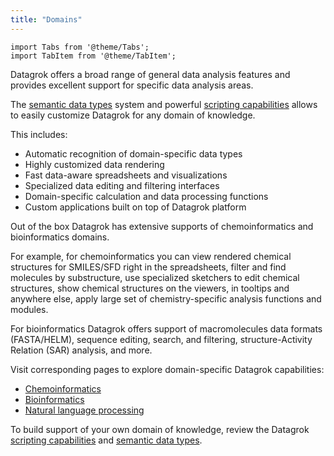 ```yaml
---
title: "Domains"
---
```


```mdx-code-block
import Tabs from '@theme/Tabs';
import TabItem from '@theme/TabItem';
```

Datagrok offers a broad range of general data analysis features
and provides excellent support for specific data analysis areas.

The [semantic data types](../../../catalog/semantic-types.md) system
and powerful [scripting capabilities](../../../compute/compute.md)
allows to easily customize Datagrok for any domain of knowledge.

This includes:

* Automatic recognition of domain-specific data types
* Highly customized data rendering
* Fast data-aware spreadsheets and visualizations
* Specialized data editing and filtering interfaces
* Domain-specific calculation and data processing functions
* Custom applications built on top of Datagrok platform

Out of the box Datagrok has extensive supports of chemoinformatics
and bioinformatics domains.

For example, for chemoinformatics you can
view rendered chemical structures for SMILES/SFD right in the spreadsheets,
filter and find molecules by substructure,
use specialized sketchers to edit chemical structures,
show chemical structures on the viewers, in tooltips and anywhere else,
apply large set of chemistry-specific analysis functions and modules.

For bioinformatics Datagrok offers
support of macromolecules data formats (FASTA/HELM),
sequence editing, search, and filtering,
structure-Activity Relation (SAR) analysis,
and more.

Visit corresponding pages to explore domain-specific Datagrok capabilities:

* [Chemoinformatics](chem/chem.md)
* [Bioinformatics](bio/bio.md)
* [Natural language processing](nlp/nlp.md)

To build support of your own domain of knowledge, review the Datagrok
[scripting capabilities](../../../compute/compute.md)
and [semantic data types](../../../catalog/semantic-types.md).
